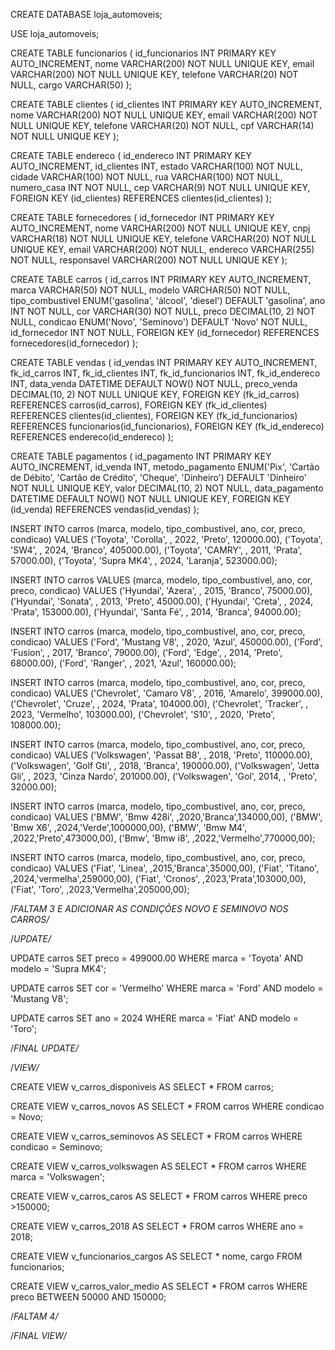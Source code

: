CREATE DATABASE loja_automoveis;

USE loja_automoveis;

CREATE TABLE funcionarios (
id_funcionarios INT PRIMARY KEY AUTO_INCREMENT,
nome VARCHAR(200) NOT NULL UNIQUE KEY,
email VARCHAR(200) NOT NULL UNIQUE KEY,
telefone VARCHAR(20) NOT NULL,
cargo VARCHAR(50)
);

CREATE TABLE clientes (
id_clientes INT PRIMARY KEY AUTO_INCREMENT,
nome VARCHAR(200) NOT NULL UNIQUE KEY,
email VARCHAR(200) NOT NULL UNIQUE KEY,
telefone VARCHAR(20) NOT NULL,
cpf VARCHAR(14) NOT NULL UNIQUE KEY
);

CREATE TABLE endereco (
id_endereco INT PRIMARY KEY AUTO_INCREMENT,
id_clientes INT,
estado VARCHAR(100)  NOT NULL,
cidade VARCHAR(100)  NOT NULL,
rua VARCHAR(100)  NOT NULL,
numero_casa INT  NOT NULL,
cep VARCHAR(9) NOT NULL UNIQUE KEY,
FOREIGN KEY (id_clientes) REFERENCES clientes(id_clientes)
);

CREATE TABLE fornecedores (
id_fornecedor INT PRIMARY KEY AUTO_INCREMENT,
nome VARCHAR(200) NOT NULL UNIQUE KEY,
cnpj VARCHAR(18) NOT NULL UNIQUE KEY,
telefone VARCHAR(20) NOT NULL UNIQUE KEY,
email VARCHAR(200) NOT NULL,
endereco VARCHAR(255)  NOT NULL,
responsavel VARCHAR(200)  NOT NULL UNIQUE KEY
);

CREATE TABLE carros (
id_carros INT PRIMARY KEY AUTO_INCREMENT,
marca VARCHAR(50)  NOT NULL,
modelo VARCHAR(50)  NOT NULL,
tipo_combustivel ENUM('gasolina', 'álcool', 'diesel') DEFAULT 'gasolina',
ano INT  NOT NULL,
cor VARCHAR(30)  NOT NULL,
preco DECIMAL(10, 2)  NOT NULL,
condicao ENUM('Novo', 'Seminovo') DEFAULT 'Novo' NOT NULL,
id_fornecedor INT NOT NULL,
FOREIGN KEY (id_fornecedor) REFERENCES fornecedores(id_fornecedor)
);

CREATE TABLE vendas (
id_vendas INT PRIMARY KEY AUTO_INCREMENT,
fk_id_carros INT,
fk_id_clientes INT,
fk_id_funcionarios INT,
fk_id_endereco INT,
data_venda DATETIME DEFAULT NOW() NOT NULL,
preco_venda DECIMAL(10, 2)  NOT NULL UNIQUE KEY,
FOREIGN KEY (fk_id_carros) REFERENCES carros(id_carros),
FOREIGN KEY (fk_id_clientes) REFERENCES clientes(id_clientes),
FOREIGN KEY (fk_id_funcionarios) REFERENCES funcionarios(id_funcionarios),
FOREIGN KEY (fk_id_endereco) REFERENCES endereco(id_endereco)
);

CREATE TABLE pagamentos (
id_pagamento INT PRIMARY KEY AUTO_INCREMENT,
id_venda INT,
metodo_pagamento ENUM('Pix', 'Cartão de Débito', 'Cartão de Crédito', 'Cheque', 'Dinheiro') DEFAULT 'Dinheiro' NOT NULL UNIQUE KEY,
valor DECIMAL(10, 2) NOT NULL,
data_pagamento DATETIME DEFAULT NOW() NOT NULL UNIQUE KEY,
FOREIGN KEY (id_venda) REFERENCES vendas(id_vendas)
);

INSERT INTO carros (marca, modelo, tipo_combustivel, ano, cor, preco, condicao) VALUES
('Toyota', 'Corolla', , 2022, 'Preto', 120000.00),
('Toyota', 'SW4', , 2024, 'Branco', 405000.00),
('Toyota', 'CAMRY', , 2011, 'Prata', 57000.00),
('Toyota', 'Supra MK4', , 2024, 'Laranja', 523000.00);

INSERT INTO carros VALUES (marca, modelo, tipo_combustivel, ano, cor, preco, condicao) VALUES
('Hyundai', 'Azera', , 2015, 'Branco', 75000.00),
('Hyundai', 'Sonata', , 2013, 'Preto', 45000.00),
('Hyundai', 'Creta', , 2024, 'Prata', 153000.00),
('Hyundai', 'Santa Fé', , 2014, 'Branca', 94000.00);

INSERT INTO carros (marca, modelo, tipo_combustivel, ano, cor, preco, condicao) VALUES
('Ford', 'Mustang V8', , 2020, 'Azul', 450000.00),
('Ford', 'Fusion', , 2017, 'Branco', 79000.00),
('Ford', 'Edge', , 2014, 'Preto', 68000.00),
('Ford', 'Ranger', , 2021, 'Azul', 160000.00);

INSERT INTO carros (marca, modelo, tipo_combustivel, ano, cor, preco, condicao) VALUES
('Chevrolet', 'Camaro V8', , 2016, 'Amarelo', 399000.00),
('Chevrolet', 'Cruze', , 2024, 'Prata', 104000.00),
('Chevrolet', 'Tracker', , 2023, 'Vermelho', 103000.00),
('Chevrolet', 'S10', , 2020, 'Preto', 108000.00);

INSERT INTO carros (marca, modelo, tipo_combustivel, ano, cor, preco, condicao) VALUES
('Volkswagen', 'Passat B8', , 2018, 'Preto', 110000.00),
('Volkswagen', 'Golf Gti', , 2018, 'Branca', 190000.00),
('Volkswagen', 'Jetta Gli', , 2023, 'Cinza Nardo', 201000.00),
('Volkswagen', 'Gol', 2014, , 'Preto', 32000.00);

INSERT INTO carros (marca, modelo, tipo_combustivel, ano, cor, preco, condicao) VALUES
('BMW', 'Bmw 428i', ,2020,'Branca',134000,00),
('BMW', 'Bmw X6', ,2024,'Verde',1000000,00),
('BMW', 'Bmw M4', ,2022,'Preto',473000,00),
('Bmw', 'Bmw i8', ,2022,'Vermelho',770000,00);

INSERT INTO carros (marca, modelo, tipo_combustivel, ano, cor, preco, condicao) VALUES
('Fiat', 'Linea', ,2015,'Branca',35000,00),
('Fiat', 'Titano', ,2024,'vermelha',259000,00),
('Fiat', 'Cronos', ,2023,'Prata',103000,00),
('Fiat', 'Toro', ,2023,'Vermelha',205000,00);

/*FALTAM 3 E ADICIONAR AS CONDIÇÕES NOVO E SEMINOVO NOS CARROS/*

/*UPDATE/*

UPDATE carros
SET preco = 499000.00
WHERE marca = 'Toyota' AND modelo = 'Supra MK4';

UPDATE carros
SET cor = 'Vermelho'
WHERE marca = 'Ford' AND modelo = 'Mustang V8';

UPDATE carros
SET ano = 2024
WHERE marca = 'Fiat' AND modelo = 'Toro';

/*FINAL UPDATE/*

/*VIEW/*

CREATE VIEW v_carros_disponiveis AS
SELECT * FROM carros;

CREATE VIEW v_carros_novos AS
SELECT * FROM carros
WHERE condicao = Novo;

CREATE VIEW v_carros_seminovos AS
SELECT * FROM carros
WHERE condicao = Seminovo;

CREATE VIEW v_carros_volkswagen AS
SELECT * FROM carros
WHERE marca = 'Volkswagen';

CREATE VIEW v_carros_caros AS
SELECT * FROM carros
WHERE preco >150000;

CREATE VIEW v_carros_2018 AS
SELECT * FROM carros
WHERE ano = 2018;

CREATE VIEW v_funcionarios_cargos AS
SELECT * nome, cargo FROM funcionarios;

CREATE VIEW v_carros_valor_medio AS
SELECT * FROM carros 
WHERE preco BETWEEN 50000 AND 150000;

/*FALTAM 4/*

/*FINAL VIEW/*

